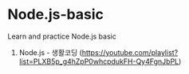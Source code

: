 # Node.js-basic
Learn and practice Node.js basic

1. Node.js - 생활코딩 (https://youtube.com/playlist?list=PLXB5p_g4hZpP0whcpdukFH-Qy4FgnJbPL)
